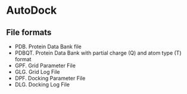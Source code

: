 # AutoDock

## File formats
- PDB. Protein Data Bank file
- PDBQT. Protein Data Bank with partial charge (Q) and atom type (T) format
- GPF. Grid Parameter File
- GLG. Grid Log File
- DPF. Docking Parameter File
- DLG. Docking Log File
